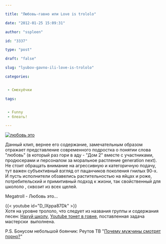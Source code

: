 ```yaml
---

title: "Любовь-гавно или Love is trololo"

date: "2012-01-25 15:09:31"

author: "sspleen"

id: "3337"

type: "post"

draft: "false"

slug: "lyubov-gavno-ili-love-is-trololo"

categories:


 - Смехуёчки

tags:


 - Funny
 - блеать!

---
```

[![любовь это](/uploads/2012/06/love_is-1024x640.jpg)](/2012/01/lyubov-gavno-ili-love-is-trololo/love_is/)  
  
Данный клип, вернее его содержание, замечательным образом отражает представление современного подростка о понятии слова "любовь" (в который раз гори в аду - "Дом 2" вместе с участниками, продюсерами и персоналом за моральное растление generation next).  
Не стоит обращать внимание на агрессивную и категоричную подачу, тут важен субъективный взгляд от пацанчиков поколения гнилых 90-х.  
И пусть исполнители обзавелись растительностью на яйцах и роже, потребительский и примитивный подход к жизни, так свойственный для школоло , сквозит из всех щелей.  
  
Megatroll - Любовь это...  
  
{{< youtube id="D_lXppa87Dk" >}}  
Хотя на уровне трололо, что следует из названия группы и содержания песен: [Нахуй школу](http://www.youtube.com/watch?v=MjOCS6WNvyg&feature=related), [Youtube тонет в говне](http://www.youtube.com/verify_age?next_url=/watch%3Fv%3DzepuypmAows%26feature%3Drelated), поставленная задача мастерски  выполнена.  
  
P.S. Бонусом небольшой боянчик: Реутов ТВ "[Почему мужчины смотрят порно?](http://reutov-tv.2x2tv.ru/video/1945)"